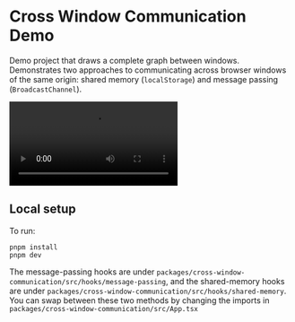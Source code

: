 # Cross Window Communication Demo

Demo project that draws a complete graph between windows. Demonstrates two
approaches to communicating across browser windows of the same origin: shared
memory (`localStorage`) and message passing (`BroadcastChannel`).

<video controls autoPlay loop playsInline>
  <source src="example.mp4" type="video/mp4">
</video>

## Local setup

To run:

```
pnpm install
pnpm dev
```

The message-passing hooks are under
`packages/cross-window-communication/src/hooks/message-passing`, and the
shared-memory hooks are under
`packages/cross-window-communication/src/hooks/shared-memory`. You can swap
between these two methods by changing the imports in
`packages/cross-window-communication/src/App.tsx`
